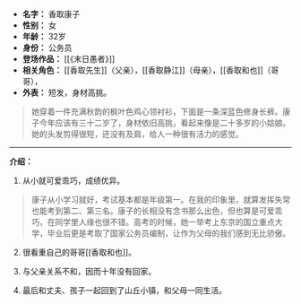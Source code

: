 
- **名字：** 香取康子
- **性别：** 女
- **年龄：** 32岁
- **身份：** 公务员
- **登场作品：** [[《末日愚者》]]
- **相关角色：** [[香取先生]]（父亲），[[香取静江]]（母亲），[[香取和也]]（哥哥），
- **外表：** 短发，身材高挑。

> 她穿着一件充满秋韵的枫叶色鸡心领衬衫，下面是一条深蓝色修身长裤。康子今年应该有三十二岁了，身材依旧高挑，看起来像是二十多岁的小姑娘。她的头发剪得很短，还没有及肩，给人一种很有活力的感觉。

---

**介绍：** 

1. 从小就可爱乖巧，成绩优异。

> 康子从小学习就好，考试基本都是年级第一。在我的印象里，就算发挥失常也能考到第二、第三名。康子的长相没有念书那么出色，但也算是可爱乖巧，在同学里人缘也很不错。高考的时候，她一举考上东京的国立重点大学，毕业后更是考取了国家公务员编制，让作为父母的我们感到无比骄傲。

2. 很看重自己的哥哥[[香取和也]]。

3. 与父亲关系不和，因而十年没有回家。

4. 最后和丈夫、孩子一起回到了山丘小镇，和父母一同生活。